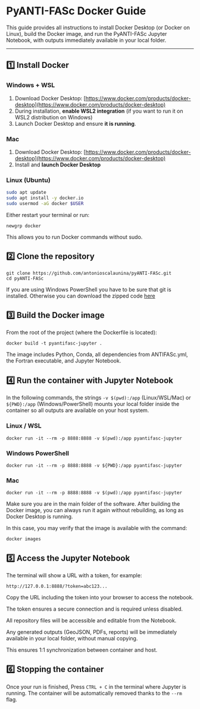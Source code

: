 # PyANTI-FASc Docker Guide

This guide provides all instructions to install Docker Desktop (or Docker on Linux), build the Docker image, and run the PyANTI-FASc Jupyter Notebook, with outputs immediately available in your local folder.

---

## 1️⃣ Install Docker

### Windows + WSL
1. Download Docker Desktop: [https://www.docker.com/products/docker-desktop](https://www.docker.com/products/docker-desktop)  
2. During installation, **enable WSL2 integration** (if you want to run it on WSL2 distribution on Windows) 
3. Launch Docker Desktop and ensure **it is running**.

### Mac
1. Download Docker Desktop: [https://www.docker.com/products/docker-desktop](https://www.docker.com/products/docker-desktop)  
2. Install and **launch Docker Desktop**

### Linux (Ubuntu)
```bash
sudo apt update
sudo apt install -y docker.io
sudo usermod -aG docker $USER
```
Either restart your terminal or run:
```
newgrp docker
```
This allows you to run Docker commands without sudo.


## 2️⃣ Clone the repository
```
git clone https://github.com/antonioscalaunina/pyANTI-FASc.git
cd pyANTI-FASc
```
If you are using Windows PowerShell you have to be sure that git is installed. Otherwise you can download the zipped code [here](https://github.com/antonioscalaunina/pyANTI-FASc/archive/refs/heads/main.zip)

## 3️⃣ Build the Docker image

From the root of the project (where the Dockerfile is located):
```
docker build -t pyantifasc-jupyter .
```

The image includes Python, Conda, all dependencies from ANTIFASc.yml, the Fortran executable, and Jupyter Notebook.

## 4️⃣ Run the container with Jupyter Notebook
In the following commands, the strings ```-v $(pwd):/app``` (Linux/WSL/Mac) or ```${PWD}:/app``` (Windows/PowerShell) mounts your local folder inside the container so all outputs are available on your host system.

### Linux / WSL
```
docker run -it --rm -p 8888:8888 -v $(pwd):/app pyantifasc-jupyter
```

### Windows PowerShell
```
docker run -it --rm -p 8888:8888 -v ${PWD}:/app pyantifasc-jupyter
```

### Mac
```
docker run -it --rm -p 8888:8888 -v $(pwd):/app pyantifasc-jupyter
```

Make sure you are in the main folder of the software. After building the Docker image, you can always run it again without rebuilding, as long as Docker Desktop is running.

In this case, you may verify that the image is available with the command:

```
docker images
```

## 5️⃣ Access the Jupyter Notebook
The terminal will show a URL with a token, for example:

```
http://127.0.0.1:8888/?token=abc123...
```

Copy the URL including the token into your browser to access the notebook.

The token ensures a secure connection and is required unless disabled.

All repository files will be accessible and editable from the Notebook.

Any generated outputs (GeoJSON, PDFs, reports) will be immediately available in your local folder, without manual copying.

This ensures 1:1 synchronization between container and host.

## 6️⃣  Stopping the container

Once your run is finished, Press ```CTRL + C``` in the terminal where Jupyter is running.
The container will be automatically removed thanks to the ```--rm``` flag.

